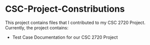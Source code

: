 # CSC-Project-Constributions
This project contains files that I contributed to my CSC 2720 Project.
Currently, the project contains:
* Test Case Documentation for our CSC 2720 Project

